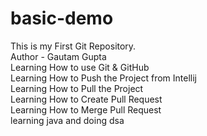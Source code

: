 # basic-demo
This is my First Git Repository.
<br>
Author - Gautam Gupta
<br>
Learning How to use Git & GitHub 
<br>
Learning How to Push the Project from Intellij
<br>
Learning How to Pull the Project 
<br>
Learning How to Create Pull Request
<br>
Learning How to Merge Pull Request
<br>
learning java and doing dsa

